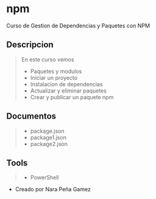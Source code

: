 # npm
Curso de Gestion de Dependencias y Paquetes con NPM

## Descripcion
> En este curso vemos
> - Paquetes y modulos
> - Iniciar un proyecto
> - Instalacion de dependencias
> - Actualizar y eliminar paquetes
> - Crear y publicar un paquete npm

## Documentos 
> - package.json
> - package1.json
> - package2.json

## Tools
> - PowerShell

- Creado por Nara Peña Gamez
